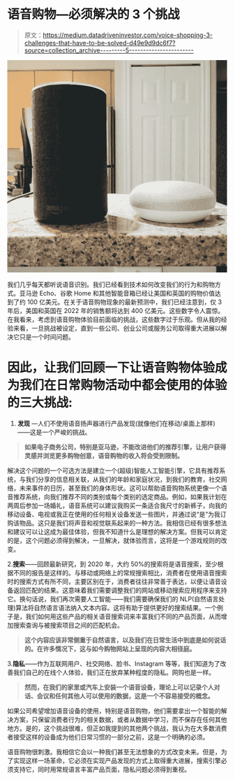 # 语音购物—必须解决的 3 个挑战

> 原文：<https://medium.datadriveninvestor.com/voice-shopping-3-challenges-that-have-to-be-solved-d49e9d9dc6f7?source=collection_archive---------5----------------------->

![](img/e5529717b1258099d87b7b9994d38e1f.png)

我们几乎每天都听说语音识别。我们已经看到技术如何改变我们的行为和购物方式。亚马逊 Echo、谷歌 Home 和其他智能音箱已经让美国和英国的购物价值达到了约 100 亿美元。在关于语音购物现象的最新预测中，我们已经注意到，仅 3 年后，美国和英国在 2022 年的销售额将达到 400 亿美元。这些数字令人震惊。在我看来，考虑到语音购物体验目前面临的挑战，这些数字过于乐观。但从我的经验来看，一旦挑战被设定，直到一些公司、创业公司或服务公司取得重大进展以解决它只是一个时间问题。

# 因此，让我们回顾一下让语音购物体验成为我们在日常购物活动中都会使用的体验的三大挑战:

1.  **发现** —人们不使用语音扬声器进行产品发现(就像他们在移动/桌面上那样)——这是一个严峻的挑战。

> **如果电子商务公司，特别是亚马逊，不能改进他们的推荐引擎，让用户获得灵感并浏览更多购物创意，语音购物的收入将会受到限制。**

解决这个问题的一个可选方法是建立一个(超级)智能人工智能引擎，它具有推荐系统，与我们分享的信息相关联，从我们的年龄和家庭状况，到我们的教育，社交网络，未来事件的日历，甚至我们的身体形状。这可以帮助语音购物系统更像一个语音推荐系统，向我们推荐不同的类别或每个类别的选定商品。例如，如果我计划在两周后参加一场婚礼，语音系统可以建议我购买一条适合我尺寸的新裤子，向我的移动设备、电视或我正在使用的任何相关设备发送一些图片，并通过说“是”为我订购该物品。这只是我们将声音和视觉联系起来的一种方法。我相信已经有很多想法和建议可以让这成为最佳体验，但我不知道什么是理想的解决方案。但我可以肯定的是，这个问题必须得到解决，一旦解决，就体验而言，这将是一个游戏规则的改变。

2.**搜索**——回顾最新研究，到 2020 年，大约 50%的搜索将是语音搜索，至少根据不同的报告是这样的。与移动或网络上的常规搜索相比，消费者在使用语音搜索时的搜索方式有所不同，主要区别在于，消费者往往非常善于表达，以便让语音设备返回匹配的结果。这意味着我们需要调整我们的网站或移动搜索应用程序来支持它。换句话说，我们再次需要人工智能——我们需要确保我们的 NLP(自然语言处理)算法将自然语言语法纳入文本内容。这将有助于提供更好的搜索结果。一个例子是，我们如何用这些产品的相关语音搜索词来丰富我们不同的产品页面，从而增加搜索查询与被搜索项目之间的匹配机会。

> **这个内容应该非常侧重于自然语言，以及我们在日常生活中到底是如何说话的。在许多情况下，这与如今购物网站上呈现的内容大相径庭。**

3.**隐私**——作为互联网用户、社交网络、脸书、Instagram 等等，我们知道为了改善我们自己的在线个人体验，我们正在放弃某种程度的隐私。网购也是一样。

> **然而，在我们的家里或汽车上安装一个语音设备，理论上可以记录个人对话、会议和任何其他人可以使用的数据，这是一个不容易接受的概念。**

如果公司希望增加语音设备的使用，特别是语音购物，他们需要拿出一个智能的解决方案，只保留消费者行为的相关数据，或者从数据中学习，而不保存在任何其他地方。是的，这个挑战很难，但正如我提到的其他两个挑战，我认为在大多数消费者接受这样的设备成为他们日常习惯的一部分之前，这是一个明确的必须。

语音购物很刺激。我相信它会以一种我们甚至无法想象的方式改变未来。但是，为了实现这样一场革命，它必须在实现产品发现的方式上取得重大进展，搜索引擎必须支持它，同时用常规语言丰富产品页面，隐私问题必须得到重视。